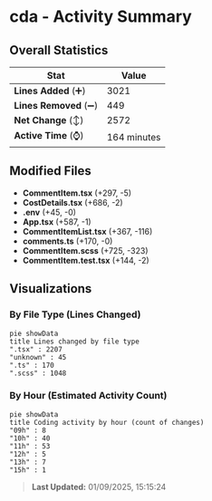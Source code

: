# cda - Activity Summary 

## Overall Statistics

| Stat                   | Value                                                             |
| ---------------------- | ----------------------------------------------------------------- |
| **Lines Added** (➕)   | 3021                                          |
| **Lines Removed** (➖) | 449                                        |
| **Net Change** (↕)    | 2572                |
| **Active Time** (⌚)   | 164 minutes |


## Modified Files
- **CommentItem.tsx** (+297, -5)
- **CostDetails.tsx** (+686, -2)
- **.env** (+45, -0)
- **App.tsx** (+587, -1)
- **CommentItemList.tsx** (+367, -116)
- **comments.ts** (+170, -0)
- **CommentItem.scss** (+725, -323)
- **CommentItem.test.tsx** (+144, -2)

## Visualizations

### By File Type (Lines Changed)

```mermaid
pie showData
title Lines changed by file type
".tsx" : 2207
"unknown" : 45
".ts" : 170
".scss" : 1048
```

### By Hour (Estimated Activity Count)

```mermaid
pie showData
title Coding activity by hour (count of changes)
"09h" : 8
"10h" : 40
"11h" : 53
"12h" : 5
"13h" : 7
"15h" : 1
```


> **Last Updated:** 01/09/2025, 15:15:24